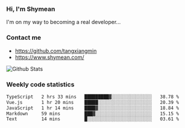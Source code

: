 ### Hi, I'm Shymean

I'm on my way to becoming a real developer...

### Contact me

- <https://github.com/tangxiangmin>
- <https://www.shymean.com/>

![Github Stats](https://github-readme-stats.vercel.app/api?username=tangxiangmin&show_icons=true&theme=dark)


###  Weekly code statistics

<!--START_SECTION:waka-->

```txt
TypeScript   2 hrs 33 mins   █████████▓░░░░░░░░░░░░░░░   38.78 %
Vue.js       1 hr 20 mins    █████░░░░░░░░░░░░░░░░░░░░   20.39 %
JavaScript   1 hr 14 mins    ████▓░░░░░░░░░░░░░░░░░░░░   18.84 %
Markdown     59 mins         ███▓░░░░░░░░░░░░░░░░░░░░░   15.15 %
Text         14 mins         █░░░░░░░░░░░░░░░░░░░░░░░░   03.61 %
```

<!--END_SECTION:waka-->